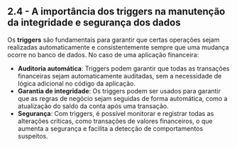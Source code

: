 ## 2.4 - A importância dos triggers na manutenção da integridade e segurança dos dados

Os **triggers** são fundamentais para garantir que certas operações sejam realizadas automaticamente e consistentemente sempre que uma mudança ocorre no banco de dados. No caso de uma aplicação financeira:

- **Auditoria automática**: Triggers podem garantir que todas as transações financeiras sejam automaticamente auditadas, sem a necessidade de lógica adicional no código da aplicação.
- **Garantia de integridade**: Os triggers podem ser usados para garantir que as regras de negócio sejam seguidas de forma automática, como a atualização do saldo da conta após uma transação.
- **Segurança**: Com triggers, é possível monitorar e registrar todas as alterações críticas, como transações de valores financeiros, o que aumenta a segurança e facilita a detecção de comportamentos suspeitos.